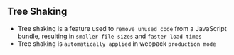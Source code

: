 ## Tree Shaking

- Tree shaking is a feature used to `remove unused code` from a JavaScript bundle, resulting in `smaller file sizes` and `faster load times`
- Tree shaking is `automatically applied` in webpack `production mode`
